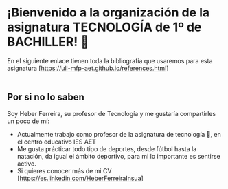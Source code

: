 
# ¡Bienvenido a la organización de la asignatura TECNOLOGÍA de 1º de BACHILLER! 👋


En el siguiente enlace tienen toda la bibliografía que usaremos para esta asignatura [https://ull-mfp-aet.github.io/references.html]
<br>
<br>
## Por si no lo saben ##

Soy Heber Ferreira, su profesor de Tecnología y me gustaría compartirles un poco de mí: 

- Actualmente trabajo como profesor de la asignatura de tecnología 🔭, en el centro educativo IES AET
- Me gusta prácticar todo tipo de deportes, desde fútbol hasta la natación, da igual el ámbito deportivo, para mi lo importante es sentirse activo. 
- Si quieres conocer más de mi CV [https://es.linkedin.com/HeberFerreiraInsua]








<!--
**Heber1610/Heber1610** is a ✨ _special_ ✨ repository because its `README.md` (this file) appears on your GitHub profile.

Here are some ideas to get you started:

- 🔭 I’m currently working on ...
- 🌱 I’m currently learning ...
- 👯 I’m looking to collaborate on ...
- 🤔 I’m looking for help with ...
- 💬 Ask me about ...
- 📫 How to reach me: ...
- 😄 Pronouns: 
- ⚡ Fun fact: ...
-->
